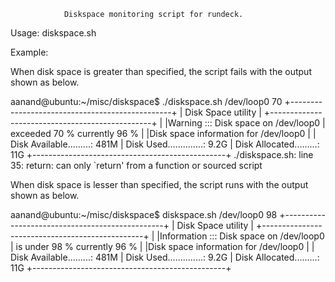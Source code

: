 				Diskspace monitoring script for rundeck.


Usage: diskspace.sh <partition> <percentage of used space>

Example: 

When disk space is greater than specified, the script fails with the output shown as below.

aanand@ubuntu:~/misc/diskspace$ ./diskspace.sh /dev/loop0 70
+------------------------------------------------+
|               Disk Space utility               |
+------------------------------------------------+
|
|Warning ::: Disk space on /dev/loop0
|            exceeded 70 % currently 96 %
|
|Disk space information for /dev/loop0
|
|     Disk Available.........: 481M
|     Disk Used..............: 9.2G
|     Disk Allocated.........: 11G
+------------------------------------------------+
./diskspace.sh: line 35: return: can only `return' from a function or sourced script


When disk space is lesser than specified, the script runs with the output shown as below.

aanand@ubuntu:~/misc/diskspace$ diskspace.sh /dev/loop0 98
+------------------------------------------------+
|               Disk Space utility               |
+------------------------------------------------+
|
|Information ::: Disk space on /dev/loop0
|           is under 98 % currently 96 %
|
|Disk space information for /dev/loop0
|
|     Disk Available.........: 481M
|     Disk Used..............: 9.2G
|     Disk Allocated.........: 11G
+------------------------------------------------+



